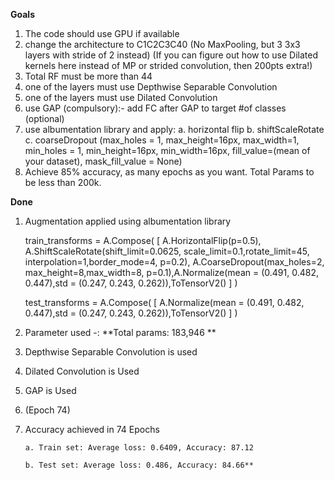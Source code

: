 
**Goals** 

1. The code should use GPU if available
2. change the architecture to C1C2C3C40 (No MaxPooling, but 3 3x3 layers with stride of 2 instead) (If you can figure out how to use Dilated kernels here instead of MP or strided convolution, then 200pts extra!)
3. Total RF must be more than 44
4. one of the layers must use Depthwise Separable Convolution
5. one of the layers must use Dilated Convolution
6. use GAP (compulsory):- add FC after GAP to target #of classes (optional)
7. use albumentation library and apply:
    a.  horizontal flip
    b. shiftScaleRotate
    c. coarseDropout (max_holes = 1, max_height=16px, max_width=1, min_holes = 1, min_height=16px, min_width=16px, fill_value=(mean of your dataset), mask_fill_value = None)
8. Achieve 85% accuracy, as many epochs as you want. Total Params to be less than 200k.


**Done**
1.  Augmentation applied using albumentation library 

      train_transforms = A.Compose(
          [
              A.HorizontalFlip(p=0.5), A.ShiftScaleRotate(shift_limit=0.0625, scale_limit=0.1,rotate_limit=45, interpolation=1,border_mode=4, p=0.2),
                  A.CoarseDropout(max_holes=2, max_height=8,max_width=8, p=0.1),A.Normalize(mean = (0.491, 0.482, 0.447),std = (0.247, 0.243, 0.262)),ToTensorV2()
          ]
      )

      test_transforms = A.Compose(
          [
              A.Normalize(mean = (0.491, 0.482, 0.447),std = (0.247, 0.243, 0.262)),ToTensorV2()
          ]
      )
 
 2. Parameter used -: **Total params: 183,946 **
 3. Depthwise Separable Convolution is used
 4. Dilated Convolution is Used
 5. GAP is Used
 6. (Epoch 74)
 7. Accuracy achieved in 74 Epochs 
 
        a. Train set: Average loss: 0.6409, Accuracy: 87.12    
        
        b. Test set: Average loss: 0.486, Accuracy: 84.66**




